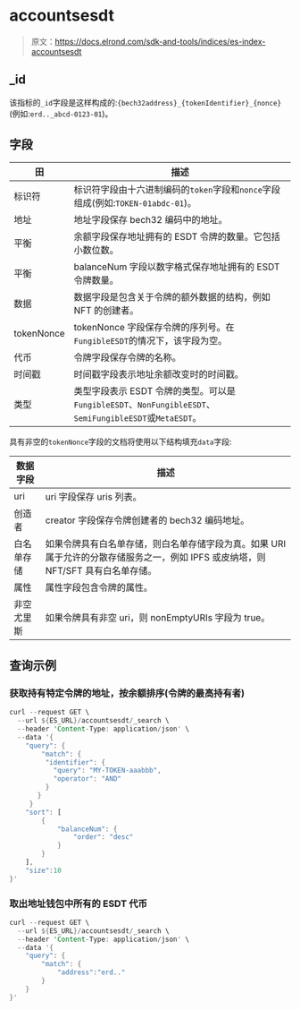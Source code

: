 # accountsesdt

> 原文：<https://docs.elrond.com/sdk-and-tools/indices/es-index-accountsesdt>

 ## _id

该指标的`_id`字段是这样构成的:`{bech32address}_{tokenIdentifier}_{nonce}`(例如:`erd.._abcd-0123-01`)。

## 字段

| 田 | 描述 |
| --- | --- |
| 标识符 | 标识符字段由十六进制编码的`token`字段和`nonce`字段组成(例如:`TOKEN-01abdc-01`)。 |
| 地址 | 地址字段保存 bech32 编码中的地址。 |
| 平衡 | 余额字段保存地址拥有的 ESDT 令牌的数量。它包括小数位数。 |
| 平衡 | balanceNum 字段以数字格式保存地址拥有的 ESDT 令牌数量。 |
| 数据 | 数据字段是包含关于令牌的额外数据的结构，例如 NFT 的创建者。 |
| tokenNonce | tokenNonce 字段保存令牌的序列号。在`FungibleESDT`的情况下，该字段为空。 |
| 代币 | 令牌字段保存令牌的名称。 |
| 时间戳 | 时间戳字段表示地址余额改变时的时间戳。 |
| 类型 | 类型字段表示 ESDT 令牌的类型。可以是`FungibleESDT`、`NonFungibleESDT`、`SemiFungibleESDT`或`MetaESDT`。 |

具有非空的`tokenNonce`字段的文档将使用以下结构填充`data`字段:

| 数据字段 | 描述 |
| --- | --- |
| uri | uri 字段保存 uris 列表。 |
| 创造者 | creator 字段保存令牌创建者的 bech32 编码地址。 |
| 白名单存储 | 如果令牌具有白名单存储，则白名单存储字段为真。如果 URI 属于允许的分散存储服务之一，例如 IPFS 或皮纳塔，则 NFT/SFT 具有白名单存储。 |
| 属性 | 属性字段包含令牌的属性。 |
| 非空尤里斯 | 如果令牌具有非空 uri，则 nonEmptyURIs 字段为 true。 |

## 查询示例

### 获取持有特定令牌的地址，按余额排序(令牌的最高持有者)

```rust
curl --request GET \
  --url ${ES_URL}/accountsesdt/_search \
  --header 'Content-Type: application/json' \
  --data '{
    "query": {
        "match": {
         "identifier": {
           "query": "MY-TOKEN-aaabbb",
           "operator": "AND"
         }
       }
     }
    "sort": [
        {
            "balanceNum": {
                "order": "desc"
            }
        }
    ],
    "size":10
}' 
```

### 取出地址钱包中所有的 ESDT 代币

```rust
curl --request GET \
  --url ${ES_URL}/accountsesdt/_search \
  --header 'Content-Type: application/json' \
  --data '{
    "query": {
        "match": {
            "address":"erd.."
        }
    }
}' 
```